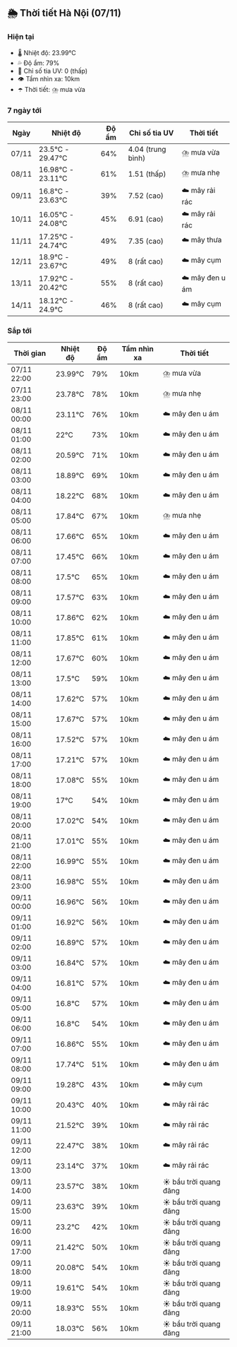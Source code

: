## 🌦️ Thời tiết Hà Nội (07/11)

### Hiện tại

- 🌡️ Nhiệt độ: 23.99℃
- 💦 Độ ẩm: 79%
- 🌟 Chỉ số tia UV: 0 (thấp)
- 👁️ Tầm nhìn xa: 10km
- ☂️ Thời tiết: ⛈️ mưa vừa

### 7 ngày tới

| Ngày | Nhiệt độ | Độ ẩm | Chỉ số tia UV | Thời tiết |
| --- | --- | --- | --- | --- |
| 07/11 | 23.5℃ - 29.47℃ | 64% | 4.04 (trung bình) | ⛈️ mưa vừa |
| 08/11 | 16.98℃ - 23.11℃ | 61% | 1.51 (thấp) | ⛈️ mưa nhẹ |
| 09/11 | 16.8℃ - 23.63℃ | 39% | 7.52 (cao) | ☁️ mây rải rác |
| 10/11 | 16.05℃ - 24.08℃ | 45% | 6.91 (cao) | ☁️ mây rải rác |
| 11/11 | 17.25℃ - 24.74℃ | 49% | 7.35 (cao) | ☁️ mây thưa |
| 12/11 | 18.9℃ - 23.67℃ | 49% | 8 (rất cao) | ☁️ mây cụm |
| 13/11 | 17.92℃ - 20.42℃ | 55% | 8 (rất cao) | ☁️ mây đen u ám |
| 14/11 | 18.12℃ - 24.9℃ | 46% | 8 (rất cao) | ☁️ mây cụm |

### Sắp tới

| Thời gian | Nhiệt độ | Độ ẩm | Tầm nhìn xa | Thời tiết |
| --- | --- | --- | --- | --- |
| 07/11 22:00 | 23.99℃ | 79% | 10km | ⛈️ mưa vừa |
| 07/11 23:00 | 23.78℃ | 78% | 10km | ⛈️ mưa nhẹ |
| 08/11 00:00 | 23.11℃ | 76% | 10km | ☁️ mây đen u ám |
| 08/11 01:00 | 22℃ | 73% | 10km | ☁️ mây đen u ám |
| 08/11 02:00 | 20.59℃ | 71% | 10km | ☁️ mây đen u ám |
| 08/11 03:00 | 18.89℃ | 69% | 10km | ☁️ mây đen u ám |
| 08/11 04:00 | 18.22℃ | 68% | 10km | ☁️ mây đen u ám |
| 08/11 05:00 | 17.84℃ | 67% | 10km | ⛈️ mưa nhẹ |
| 08/11 06:00 | 17.66℃ | 65% | 10km | ☁️ mây đen u ám |
| 08/11 07:00 | 17.45℃ | 66% | 10km | ☁️ mây đen u ám |
| 08/11 08:00 | 17.5℃ | 65% | 10km | ☁️ mây đen u ám |
| 08/11 09:00 | 17.57℃ | 63% | 10km | ☁️ mây đen u ám |
| 08/11 10:00 | 17.86℃ | 62% | 10km | ☁️ mây đen u ám |
| 08/11 11:00 | 17.85℃ | 61% | 10km | ☁️ mây đen u ám |
| 08/11 12:00 | 17.67℃ | 60% | 10km | ☁️ mây đen u ám |
| 08/11 13:00 | 17.5℃ | 59% | 10km | ☁️ mây đen u ám |
| 08/11 14:00 | 17.62℃ | 57% | 10km | ☁️ mây đen u ám |
| 08/11 15:00 | 17.67℃ | 57% | 10km | ☁️ mây đen u ám |
| 08/11 16:00 | 17.52℃ | 57% | 10km | ☁️ mây đen u ám |
| 08/11 17:00 | 17.21℃ | 57% | 10km | ☁️ mây đen u ám |
| 08/11 18:00 | 17.08℃ | 55% | 10km | ☁️ mây đen u ám |
| 08/11 19:00 | 17℃ | 54% | 10km | ☁️ mây đen u ám |
| 08/11 20:00 | 17.02℃ | 54% | 10km | ☁️ mây đen u ám |
| 08/11 21:00 | 17.01℃ | 55% | 10km | ☁️ mây đen u ám |
| 08/11 22:00 | 16.99℃ | 55% | 10km | ☁️ mây đen u ám |
| 08/11 23:00 | 16.98℃ | 55% | 10km | ☁️ mây đen u ám |
| 09/11 00:00 | 16.96℃ | 56% | 10km | ☁️ mây đen u ám |
| 09/11 01:00 | 16.92℃ | 56% | 10km | ☁️ mây đen u ám |
| 09/11 02:00 | 16.89℃ | 57% | 10km | ☁️ mây đen u ám |
| 09/11 03:00 | 16.84℃ | 57% | 10km | ☁️ mây đen u ám |
| 09/11 04:00 | 16.81℃ | 57% | 10km | ☁️ mây đen u ám |
| 09/11 05:00 | 16.8℃ | 57% | 10km | ☁️ mây đen u ám |
| 09/11 06:00 | 16.8℃ | 54% | 10km | ☁️ mây đen u ám |
| 09/11 07:00 | 16.86℃ | 55% | 10km | ☁️ mây đen u ám |
| 09/11 08:00 | 17.74℃ | 51% | 10km | ☁️ mây đen u ám |
| 09/11 09:00 | 19.28℃ | 43% | 10km | ☁️ mây cụm |
| 09/11 10:00 | 20.43℃ | 40% | 10km | ☁️ mây rải rác |
| 09/11 11:00 | 21.52℃ | 39% | 10km | ☁️ mây rải rác |
| 09/11 12:00 | 22.47℃ | 38% | 10km | ☁️ mây rải rác |
| 09/11 13:00 | 23.14℃ | 37% | 10km | ☁️ mây rải rác |
| 09/11 14:00 | 23.57℃ | 38% | 10km | ☀️ bầu trời quang đãng |
| 09/11 15:00 | 23.63℃ | 39% | 10km | ☀️ bầu trời quang đãng |
| 09/11 16:00 | 23.2℃ | 42% | 10km | ☀️ bầu trời quang đãng |
| 09/11 17:00 | 21.42℃ | 50% | 10km | ☀️ bầu trời quang đãng |
| 09/11 18:00 | 20.08℃ | 54% | 10km | ☀️ bầu trời quang đãng |
| 09/11 19:00 | 19.61℃ | 54% | 10km | ☀️ bầu trời quang đãng |
| 09/11 20:00 | 18.93℃ | 55% | 10km | ☀️ bầu trời quang đãng |
| 09/11 21:00 | 18.03℃ | 56% | 10km | ☀️ bầu trời quang đãng |
